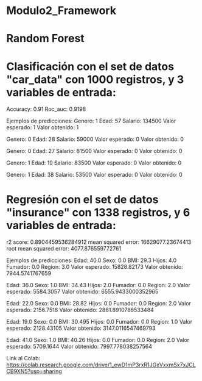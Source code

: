 # Modulo2_Framework

# Random Forest 

# Clasificación con el set de datos "car_data" con 1000 registros, y 3 variables de entrada:
Accuracy: 0.91
Roc_auc: 0.9198

Ejemplos de predicciones:
Genero:  1 Edad:  57 Salario:  134500
Valor esperado:  1
Valor obtenido:  1
	
Genero:  0 Edad:  28 Salario:  59000
Valor esperado:  0
Valor obtenido:  0
	
Genero:  0 Edad:  27 Salario:  81500
Valor esperado:  0
Valor obtenido:  0
	
Genero:  1 Edad:  19 Salario:  83500
Valor esperado:  0
Valor obtenido:  0
	
Genero:  1 Edad:  38 Salario:  53500
Valor esperado:  0
Valor obtenido:  0

# Regresión con el set de datos "insurance" con 1338 registros, y 6 variables de entrada:
r2 score:  0.8904459536284912
mean squared error: 16629077.23674413
root mean squared error:  4077.876559772761

Ejemplos de predicciones:
Edad:  40.0 Sexo:  0.0 BMI:  29.3 Hijos:  4.0 Fumador:  0.0 Region:  3.0
Valor esperado:  15828.82173
Valor obtenido:  7944.5741767659
	
Edad:  36.0 Sexo:  1.0 BMI:  34.43 Hijos:  2.0 Fumador:  0.0 Region:  2.0
Valor esperado:  5584.3057
Valor obtenido:  6555.9433000352965
	
Edad:  22.0 Sexo:  0.0 BMI:  28.82 Hijos:  0.0 Fumador:  0.0 Region:  2.0
Valor esperado:  2156.7518
Valor obtenido:  2861.8910786533484
	
Edad:  19.0 Sexo:  0.0 BMI:  30.495 Hijos:  0.0 Fumador:  0.0 Region:  1.0
Valor esperado:  2128.43105
Valor obtenido:  3147.0116547469793
	
Edad:  41.0 Sexo:  1.0 BMI:  40.26 Hijos:  0.0 Fumador:  0.0 Region:  2.0
Valor esperado:  5709.1644
Valor obtenido:  7997.778038257564

Link al Colab:
https://colab.research.google.com/drive/1_ewD1mP3rxR1JGxVxxmSx7xJCLCB9XN5?usp=sharing
